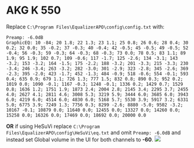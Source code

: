 # AKG K 550
Replace `C:\Program Files\EqualizerAPO\config\config.txt` with:
```
Preamp: -6.0dB
GraphicEQ: 10 -84; 20 1.8; 22 1.3; 23 1.1; 25 0.8; 26 0.6; 28 0.4; 30 0.2; 32 0.0; 35 -0.2; 37 -0.3; 40 -0.4; 42 -0.5; 45 -0.5; 49 -0.5; 52 -0.4; 56 -0.3; 59 -0.3; 64 -0.3; 68 -0.3; 73 0.0; 78 0.5; 83 1.1; 89 1.9; 95 1.9; 102 0.7; 109 -0.6; 117 -1.7; 125 -2.6; 134 -3.1; 143 -3.2; 153 -3.2; 164 -1.5; 175 -2.2; 188 -3.2; 201 -3.3; 215 -3.3; 230 -3.4; 246 -3.4; 263 -3.2; 282 -3.0; 301 -2.9; 323 -2.8; 345 -2.6; 369 -2.3; 395 -2.0; 423 -1.7; 452 -1.3; 484 -0.9; 518 -0.6; 554 -0.1; 593 0.4; 635 0.9; 679 1.1; 726 1.3; 777 1.5; 832 0.8; 890 0.3; 952 0.2; 1019 0.0; 1090 -0.1; 1167 -0.3; 1248 -0.1; 1336 0.2; 1429 0.7; 1529 0.8; 1636 1.2; 1751 1.9; 1873 2.4; 2004 2.8; 2145 3.4; 2295 3.7; 2455 4.0; 2627 4.1; 2811 4.6; 3008 5.3; 3219 5.9; 3444 6.0; 3685 6.0; 3943 6.0; 4219 6.0; 4514 6.0; 4830 6.0; 5168 5.7; 5530 3.9; 5917 3.2; 6331 5.0; 6775 3.9; 7249 1.3; 7756 0.3; 8299 -2.6; 8880 -5.0; 9502 -3.2; 10167 -0.1; 10879 0.0; 11640 0.0; 12455 0.0; 13327 0.0; 14260 0.0; 15258 0.0; 16326 0.0; 17469 0.0; 18692 0.0; 20000 0.0
```
**OR** if using HeSuVi replace `C:\Program Files\EqualizerAPO\config\HeSuVi\eq.txt` and omit `Preamp: -6.0dB` and instead set Global volume in the UI for both channels to **-60**.
![](https://raw.githubusercontent.com/jaakkopasanen/AutoEq/master/results/Headphone.com/headphoncecom/onear/AKG%20K%20550/AKG%20K%20550.png)